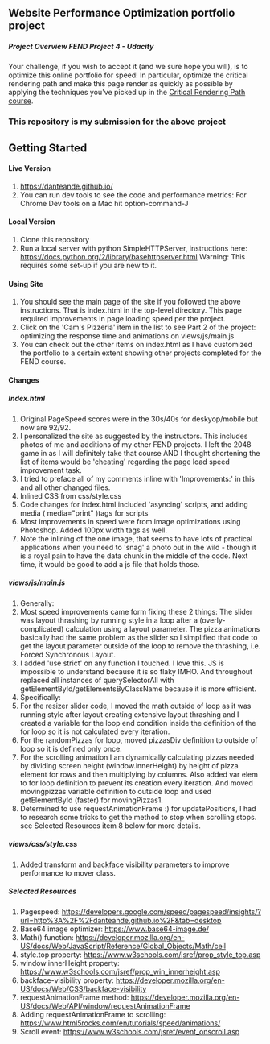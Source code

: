 ## Website Performance Optimization portfolio project

##### Project Overview FEND Project 4 - Udacity

Your challenge, if you wish to accept it (and we sure hope you will), is to optimize this online portfolio for speed! In particular, optimize the critical rendering path and make this page render as quickly as possible by applying the techniques you've picked up in the [Critical Rendering Path course](https://www.udacity.com/course/ud884).



### This repository is my submission for the above project

## Getting Started

#### Live Version

1. https://danteande.github.io/
1. You can run dev tools to see the code and performance metrics: For Chrome Dev tools on a Mac hit option-command-J

#### Local Version

1. Clone this repository
1. Run a local server with python SimpleHTTPServer, instructions here: https://docs.python.org/2/library/basehttpserver.html
Warning: This requires some set-up if you are new to it.


#### Using Site

1. You should see the main page of the site if you followed the above instructions. That is index.html in the top-level directory. This page required improvements in page loading speed per the project.
1. Click on the 'Cam's Pizzeria' item in the list to see Part 2 of the project: optimizing the response time and animations on views/js/main.js
1. You can check out the other items on index.html as I have customized the portfolio to a certain extent showing other projects completed for the FEND course.


#### Changes

##### Index.html


1. Original PageSpeed scores were in the 30s/40s for deskyop/mobile but now are 92/92.
1. I personalized the site as suggested by the instructors. This includes photos of me and additions of my other FEND projects. I left the 2048 game in as I will definitely take that course AND I thought shortening the list of items would be 'cheating' regarding the page load speed improvement task.
1. I tried to preface all of my comments inline with 'Improvements:' in this and all other changed files.
1. Inlined CSS from css/style.css
1. Code changes for index.html included 'asyncing' scripts, and adding media ( media="print" )tags for scripts
1. Most improvements in speed were from image optimizations using Photoshop. Added 100px width tags as well.
1. Note the inlining of the one image, that seems to have lots of practical applications when you need to 'snag' a photo out in the wild - though it is a royal pain to have the data chunk in the middle of the code. Next time, it would be good to add a js file that holds those.

##### views/js/main.js

1. Generally:
1. Most speed improvements came form fixing these 2 things: The slider was layout thrashing by running style in a loop after a (overly-complicated) calculation using a layout parameter. The pizza animations basically had the same problem as the slider so I simplified that code to get the layout parameter outside of the loop to remove the thrashing, i.e. Forced Synchronous Layout.
1. I added 'use strict' on any function I touched. I love this. JS is impossible to understand because it is so flaky IMHO. And throughout replaced all instances of querySelectorAll with getElementById/getElementsByClassName because it is more efficient.
1. Specifically:
1. For the resizer slider code, I moved the math outside of loop as it was running style after layout creating extensive layout thrashing and I created a variable for the loop end condition inside the definition of the for loop  so it is not calculated every iteration.
1. For the randomPizzas for loop, moved pizzasDiv definition to outside of loop so it is defined only once.
1. For the scrolling animation I am dynamically calculating pizzas needed by dividing screen height (window.innerHeight) by height of pizza element for rows and then multiplying by columns. Also added var elem to for loop definition to prevent its creation every iteration. And moved movingpizzas variable definition to outside loop and used getElementById (faster) for movingPizzas1.
1. Determined to use requestAnimationFrame  :) for updatePositions, I had to research some tricks to get the method to stop when scrolling stops. see Selected Resources item 8 below for more details.

##### views/css/style.css

1. Added transform and backface visibility parameters to improve performance to mover class.



##### Selected Resources

1. Pagespeed: https://developers.google.com/speed/pagespeed/insights/?url=http%3A%2F%2Fdanteande.github.io%2F&tab=desktop
1. Base64 image optimizer: https://www.base64-image.de/
1. Math() function: https://developer.mozilla.org/en-US/docs/Web/JavaScript/Reference/Global_Objects/Math/ceil
1. style.top property: https://www.w3schools.com/jsref/prop_style_top.asp
1. window innerHeight property: https://www.w3schools.com/jsref/prop_win_innerheight.asp
1. backface-visibility property: https://developer.mozilla.org/en-US/docs/Web/CSS/backface-visibility
1. requestAnimationFrame method: https://developer.mozilla.org/en-US/docs/Web/API/window/requestAnimationFrame
1. Adding requestAnimationFrame to scrolling: https://www.html5rocks.com/en/tutorials/speed/animations/
1. Scroll event: https://www.w3schools.com/jsref/event_onscroll.asp
